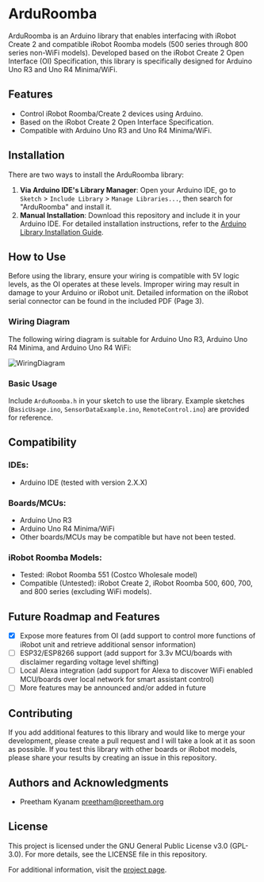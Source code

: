 # ArduRoomba

ArduRoomba is an Arduino library that enables interfacing with iRobot Create 2 and compatible iRobot Roomba models (500 series through 800 series non-WiFi models). Developed based on the iRobot Create 2 Open Interface (OI) Specification, this library is specifically designed for Arduino Uno R3 and Uno R4 Minima/WiFi.

## Features
- Control iRobot Roomba/Create 2 devices using Arduino.
- Based on the iRobot Create 2 Open Interface Specification.
- Compatible with Arduino Uno R3 and Uno R4 Minima/WiFi.

## Installation
There are two ways to install the ArduRoomba library:
1. **Via Arduino IDE's Library Manager**: Open your Arduino IDE, go to `Sketch` > `Include Library` > `Manage Libraries...`, then search for "ArduRoomba" and install it.
2. **Manual Installation**: Download this repository and include it in your Arduino IDE. For detailed installation instructions, refer to the [Arduino Library Installation Guide](https://www.arduino.cc/en/guide/libraries).

## How to Use
Before using the library, ensure your wiring is compatible with 5V logic levels, as the OI operates at these levels. Improper wiring may result in damage to your Arduino or iRobot unit. Detailed information on the iRobot serial connector can be found in the included PDF (Page 3).

### Wiring Diagram
The following wiring diagram is suitable for Arduino Uno R3, Arduino Uno R4 Minima, and Arduino Uno R4 WiFi:

![WiringDiagram](https://github.com/pkyanam/ArduRoomba/assets/37784174/cb9dd879-04ae-4499-ab68-aed5dfe68eef)

### Basic Usage
Include `ArduRoomba.h` in your sketch to use the library. Example sketches (`BasicUsage.ino`, `SensorDataExample.ino`, `RemoteControl.ino`) are provided for reference.

## Compatibility
### IDEs:
- Arduino IDE (tested with version 2.X.X)

### Boards/MCUs:
- Arduino Uno R3
- Arduino Uno R4 Minima/WiFi
- Other boards/MCUs may be compatible but have not been tested.

### iRobot Roomba Models:
- Tested: iRobot Roomba 551 (Costco Wholesale model)
- Compatible (Untested): iRobot Create 2, iRobot Roomba 500, 600, 700, and 800 series (excluding WiFi models).

## Future Roadmap and Features
- [x] Expose more features from OI (add support to control more functions of iRobot unit and retrieve additional sensor information)
- [ ] ESP32/ESP8266 support (add support for 3.3v MCU/boards with disclaimer regarding voltage level shifting)
- [ ] Local Alexa integration (add support for Alexa to discover WiFi enabled MCU/boards over local network for smart assistant control)
- [ ] More features may be announced and/or added in future

## Contributing
If you add additional features to this library and would like to merge your development, please create a pull request and I will take a look at it as soon as possible. If you test this library with other boards or iRobot models, please share your results by creating an issue in this repository.

## Authors and Acknowledgments
- Preetham Kyanam <preetham@preetham.org>

## License
This project is licensed under the GNU General Public License v3.0 (GPL-3.0). For more details, see the LICENSE file in this repository.

For additional information, visit the [project page](https://github.com/pkyanam/ArduRoomba).
